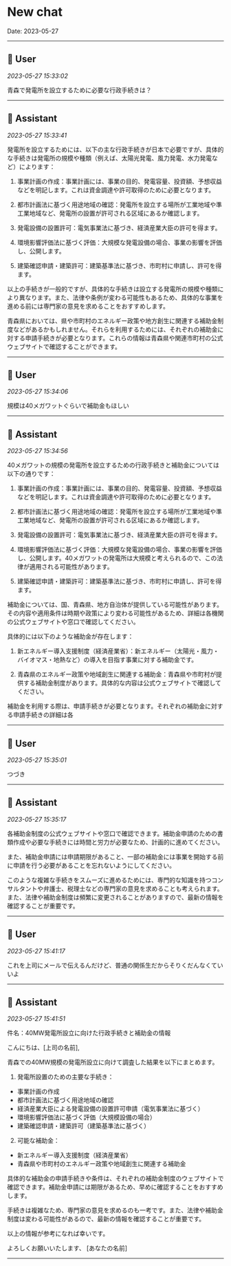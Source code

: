 # New chat

Date: 2023-05-27

---

## 👤 User
*2023-05-27 15:33:02*

青森で発電所を設立するために必要な行政手続きは？

---

## 🤖 Assistant
*2023-05-27 15:33:41*

発電所を設立するためには、以下の主な行政手続きが日本で必要ですが、具体的な手続きは発電所の規模や種類（例えば、太陽光発電、風力発電、水力発電など）によります：

1. 事業計画の作成：事業計画には、事業の目的、発電容量、投資額、予想収益などを明記します。これは資金調達や許可取得のために必要となります。

2. 都市計画法に基づく用途地域の確認：発電所を設立する場所が工業地域や準工業地域など、発電所の設置が許可される区域にあるか確認します。

3. 発電設備の設置許可：電気事業法に基づき、経済産業大臣の許可を得ます。

4. 環境影響評価法に基づく評価：大規模な発電設備の場合、事業の影響を評価し、公開します。

5. 建築確認申請・建築許可：建築基準法に基づき、市町村に申請し、許可を得ます。

以上の手続きが一般的ですが、具体的な手続きは設立する発電所の規模や種類により異なります。また、法律や条例が変わる可能性もあるため、具体的な事業を進める前には専門家の意見を求めることをおすすめします。

青森県においては、県や市町村のエネルギー政策や地方創生に関連する補助金制度などがあるかもしれません。それらを利用するためには、それぞれの補助金に対する申請手続きが必要となります。これらの情報は青森県や関連市町村の公式ウェブサイトで確認することができます。

---

## 👤 User
*2023-05-27 15:34:06*

規模は40メガワットぐらいで補助金もほしい

---

## 🤖 Assistant
*2023-05-27 15:34:56*

40メガワットの規模の発電所を設立するための行政手続きと補助金については以下の通りです：

1. 事業計画の作成：事業計画には、事業の目的、発電容量、投資額、予想収益などを明記します。これは資金調達や許可取得のために必要となります。

2. 都市計画法に基づく用途地域の確認：発電所を設立する場所が工業地域や準工業地域など、発電所の設置が許可される区域にあるか確認します。

3. 発電設備の設置許可：電気事業法に基づき、経済産業大臣の許可を得ます。

4. 環境影響評価法に基づく評価：大規模な発電設備の場合、事業の影響を評価し、公開します。40メガワットの発電所は大規模と考えられるので、この法律が適用される可能性があります。

5. 建築確認申請・建築許可：建築基準法に基づき、市町村に申請し、許可を得ます。

補助金については、国、青森県、地方自治体が提供している可能性があります。その内容や適用条件は時期や政策により変わる可能性があるため、詳細は各機関の公式ウェブサイトや窓口で確認してください。

具体的には以下のような補助金が存在します：

1. 新エネルギー導入支援制度（経済産業省）：新エネルギー（太陽光・風力・バイオマス・地熱など）の導入を目指す事業に対する補助金です。

2. 青森県のエネルギー政策や地域創生に関連する補助金：青森県や市町村が提供する補助金制度があります。具体的な内容は公式ウェブサイトで確認してください。

補助金を利用する際は、申請手続きが必要となります。それぞれの補助金に対する申請手続きの詳細は各

---

## 👤 User
*2023-05-27 15:35:01*

つづき

---

## 🤖 Assistant
*2023-05-27 15:35:17*

各補助金制度の公式ウェブサイトや窓口で確認できます。補助金申請のための書類作成や必要な手続きには時間と労力が必要なため、計画的に進めてください。

また、補助金申請には申請期限があること、一部の補助金には事業を開始する前に申請を行う必要があることを忘れないようにしてください。

このような複雑な手続きをスムーズに進めるためには、専門的な知識を持つコンサルタントや弁護士、税理士などの専門家の意見を求めることも考えられます。また、法律や補助金制度は頻繁に変更されることがありますので、最新の情報を確認することが重要です。

---

## 👤 User
*2023-05-27 15:41:17*

これを上司にメールで伝えるんだけど、普通の関係生だからそりくだんなくていいよ

---

## 🤖 Assistant
*2023-05-27 15:41:51*

件名：40MW発電所設立に向けた行政手続きと補助金の情報

こんにちは、[上司の名前],

青森での40MW規模の発電所設立に向けて調査した結果を以下にまとめます。

1. 発電所設置のための主要な手続き：
  - 事業計画の作成
  - 都市計画法に基づく用途地域の確認
  - 経済産業大臣による発電設備の設置許可申請（電気事業法に基づく）
  - 環境影響評価法に基づく評価（大規模設備の場合）
  - 建築確認申請・建築許可（建築基準法に基づく）

2. 可能な補助金：
  - 新エネルギー導入支援制度（経済産業省）
  - 青森県や市町村のエネルギー政策や地域創生に関連する補助金

具体的な補助金の申請手続きや条件は、それぞれの補助金制度のウェブサイトで確認できます。補助金申請には期限があるため、早めに確認することをおすすめします。

手続きは複雑なため、専門家の意見を求めるのも一考です。また、法律や補助金制度は変わる可能性があるので、最新の情報を確認することが重要です。

以上の情報が参考になれば幸いです。

よろしくお願いいたします、
[あなたの名前]

---

